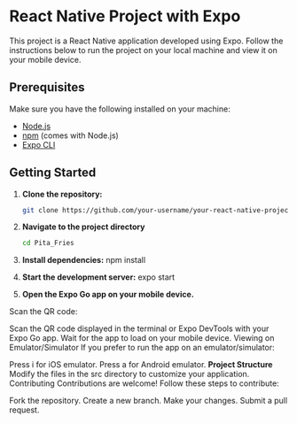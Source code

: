 # React Native Project with Expo

This project is a React Native application developed using Expo. Follow the instructions below to run the project on your local machine and view it on your mobile device.

## Prerequisites

Make sure you have the following installed on your machine:

- [Node.js](https://nodejs.org/)
- [npm](https://www.npmjs.com/) (comes with Node.js)
- [Expo CLI](https://docs.expo.dev/get-started/installation/)

## Getting Started

1. **Clone the repository:**

   ```bash
   git clone https://github.com/your-username/your-react-native-project.git
2. **Navigate to the project directory**
    ```bash 
    cd Pita_Fries
3. **Install dependencies:**
    npm install
4. **Start the development server:**
    expo start
5. **Open the Expo Go app on your mobile device.**

Scan the QR code:

Scan the QR code displayed in the terminal or Expo DevTools with your Expo Go app.
Wait for the app to load on your mobile device.
Viewing on Emulator/Simulator
If you prefer to run the app on an emulator/simulator:

Press i for iOS emulator.
Press a for Android emulator.
**Project Structure**
Modify the files in the src directory to customize your application.
Contributing
Contributions are welcome! Follow these steps to contribute:

Fork the repository.
Create a new branch.
Make your changes.
Submit a pull request.
